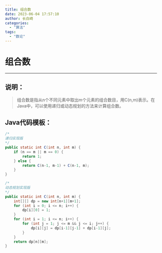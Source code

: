 ```yaml
---
title: 组合数
date: 2023-06-04 17:57:10
author: 长白崎
categories:
  - "算法"
tags:
  - "数论"
---
```




# 组合数

---

## 说明：

> 组合数是指从n个不同元素中取出m个元素的组合数目，用C(n,m)表示。在Java中，可以使用递归或动态规划的方法来计算组合数。

## Java代码模板：

```java
/*
递归实现版
*/
public static int C(int n, int m) {
    if (n == m || m == 0) {
        return 1;
    } else {
        return C(n-1, m-1) + C(n-1, m);
    }
}

/*
动态规划实现版
*/
public static int C(int n, int m) {
    int[][] dp = new int[n+1][m+1];
    for (int i = 0; i <= n; i++) {
        dp[i][0] = 1;
    }
    for (int i = 1; i <= n; i++) {
        for (int j = 1; j <= m && j <= i; j++) {
            dp[i][j] = dp[i-1][j-1] + dp[i-1][j];
        }
    }
    return dp[n][m];
}

```

